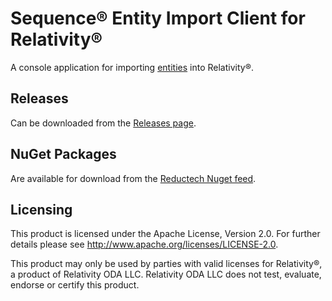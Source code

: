 # Sequence® Entity Import Client for Relativity®

A console application for importing
[entities](https://docs.reductech.io/sequence/how-to/scl/entities.html)
into Relativity®.

## Releases

Can be downloaded from the [Releases page](https://gitlab.com/reductech/sequence/connectors/entityimportclient/-/releases).

## NuGet Packages

Are available for download from the [Reductech Nuget feed](https://gitlab.com/reductech/nuget/-/packages).

## Licensing

This product is licensed under the Apache License, Version 2.0.
For further details please see http://www.apache.org/licenses/LICENSE-2.0.

This product may only be used by parties with valid licenses for Relativity®, a product of Relativity ODA LLC.
Relativity ODA LLC does not test, evaluate, endorse or certify this product.
